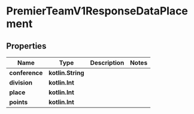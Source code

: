 
# PremierTeamV1ResponseDataPlacement

## Properties
| Name | Type | Description | Notes |
| ------------ | ------------- | ------------- | ------------- |
| **conference** | **kotlin.String** |  |  |
| **division** | **kotlin.Int** |  |  |
| **place** | **kotlin.Int** |  |  |
| **points** | **kotlin.Int** |  |  |



